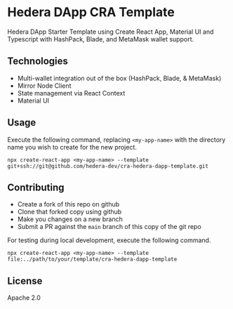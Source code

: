 # Hedera DApp CRA Template

Hedera DApp Starter Template using Create React App, Material UI and Typescript with HashPack, Blade, and MetaMask wallet support.

## Technologies

* Multi-wallet integration out of the box (HashPack, Blade, & MetaMask)
* Mirror Node Client
* State management via React Context
* Material UI


## Usage

Execute the following command, replacing `<my-app-name>` with the directory name you wish to create for the new project.

```shell
npx create-react-app <my-app-name> --template git+ssh://git@github.com/hedera-dev/cra-hedera-dapp-template.git
```
## Contributing

- Create a fork of this repo on github
- Clone that forked copy using github
- Make you changes on a new branch
- Submit a PR against the `main` branch of this copy of the git repo

For testing during local development, execute the following command.

```shell
npx create-react-app <my-app-name> --template file:../path/to/your/template/cra-hedera-dapp-template
```

## License
Apache 2.0